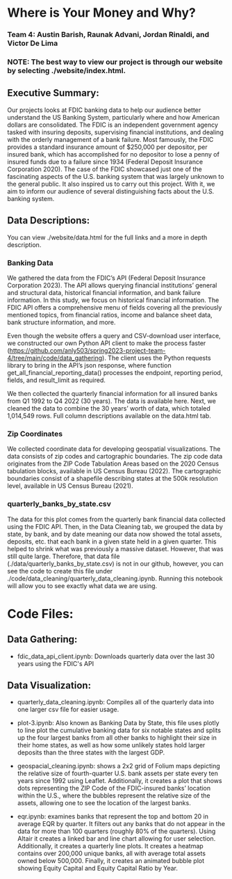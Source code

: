 # Where is Your Money and Why?
### Team 4: Austin Barish, Raunak Advani, Jordan Rinaldi, and Victor De Lima


### NOTE: The best way to view our project is through our website by selecting ./website/index.html. 


## Executive Summary:
Our projects looks at FDIC banking data to help our audience better understand the US Banking System, particularly where and how American dollars are consolidated. The FDIC is an independent government agency tasked with insuring deposits, supervising financial institutions, and dealing with the orderly management of a bank failure. Most famously, the FDIC provides a standard insurance amount of $250,000 per depositor, per insured bank, which has accomplished for no depositor to lose a penny of insured funds due to a failure since 1934 (Federal Deposit Insurance Corporation 2020). The case of the FDIC showcased just one of the fascinating aspects of the U.S. banking system that was largely unknown to the general public. It also inspired us to carry out this project. With it, we aim to inform our audience of several distinguishing facts about the U.S. banking system.

## Data Descriptions:

You can view ./website/data.html for the full links and a more in depth description.

### Banking Data

We gathered the data from the FDIC’s API (Federal Deposit Insurance Corporation 2023). The API allows querying financial institutions’ general and structural data, historical financial information, and bank failure information. In this study, we focus on historical financial information. The FDIC API offers a comprehensive menu of fields covering all the previously mentioned topics, from financial ratios, income and balance sheet data, bank structure information, and more.

Even though the website offers a query and CSV-download user interface, we constructed our own Python API client to make the process faster (https://github.com/anly503/spring2023-project-team-4/tree/main/code/data_gathering). The client uses the Python requests library to bring in the API’s json response, where function get_all_financial_reporting_data() processes the endpoint, reporting period, fields, and result_limit as required.

We then collected the quarterly financial information for all insured banks from Q1 1992 to Q4 2022 (30 years). The data is available here. Next, we cleaned the data to combine the 30 years’ worth of data, which totaled 1,014,549 rows. Full column descriptions available on the data.html tab.

### Zip Coordinates

We collected coordinate data for developing geospatial visualizations. The data consists of zip codes and cartographic boundaries. The zip code data originates from the ZIP Code Tabulation Areas based on the 2020 Census tabulation blocks, available in US Census Bureau (2022). The cartographic boundaries consist of a shapefile describing states at the 500k resolution level, available in US Census Bureau (2021).

### quarterly_banks_by_state.csv
The data for this plot comes from the quarterly bank financial data collected using the FDIC API. Then, in the Data Cleaning tab, we grouped the data by state, by bank, and by date meaning our data now showed the total assets, deposits, etc. that each bank in a given state held in a given quarter. This helped to shrink what was previously a massive dataset. However, that was still quite large. Therefore, that data file (./data/quarterly_banks_by_state.csv) is not in our github, however, you can see the code to create this file under ./code/data_cleaning/quarterly_data_cleaning.ipynb. Running this notebook will allow you to see exactly what data we are using.

# Code Files:

## Data Gathering:

- fdic_data_api_client.ipynb: Downloads quarterly data over the last 30 years using the FDIC's API

## Data Visualization:

- quarterly_data_cleaning.ipynb: Compiles all of the quarterly data into one larger csv file for easier usage.

- plot-3.ipynb: Also known as Banking Data by State, this file uses plotly to line plot the cumulative banking data for six notable states and splits up the four largest banks from all other banks to highlight their size in their home states, as well as how some unlikely states hold larger deposits than the three states with the largest GDP.  

- geospacial_cleaning.ipynb: shows a 2x2 grid of Folium maps depicting the relative size of fourth-quarter U.S. bank assets per state every ten years since 1992 using Leaflet. Additionally, it creates a plot that shows dots representing the ZIP Code of the FDIC-insured banks’ location within the U.S., where the bubbles represent the relative size of the assets, allowing one to see the location of the largest banks.

- eqr.ipynb: examines banks that represent the top and bottom 20 in average EQR by quarter. It filters out any banks that do not appear in the data for more than 100 quarters (roughly 80% of the quarters). Using Altair it creates a linked bar and line chart allowing for user selection. Additionally, it creates a quarterly line plots. It creates a heatmap contains over 200,000 unique banks, all with average total assets owned below 500,000. Finally, it creates an animated bubble plot showing Equity Capital and Equity Capital Ratio by Year.
